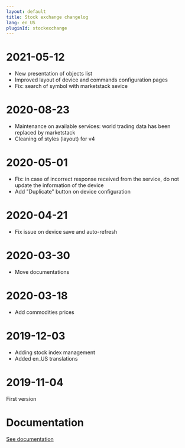 ```yaml
---
layout: default
title: Stock exchange changelog
lang: en_US
pluginId: stockexchange
---
```


# 2021-05-12

- New presentation of objects list 
- Improved layout of device and commands configuration pages
- Fix: search of symbol with marketstack sevice

# 2020-08-23

- Maintenance on available services: world trading data has been replaced by marketstack
- Cleaning of styles (layout) for v4

# 2020-05-01

- Fix: in case of incorrect response received from the service, do not update the information of the device
- Add "Duplicate" button on device configuration

# 2020-04-21

- Fix issue on device save and auto-refresh

# 2020-03-30

- Move documentations

# 2020-03-18

- Add commodities prices

# 2019-12-03

- Adding stock index management
- Added en_US translations

# 2019-11-04

First version

# Documentation

[See documentation]({{site.baseurl}}/{{page.pluginId}}/{{page.lang}})
